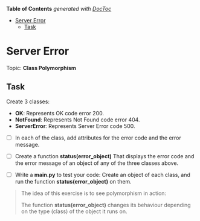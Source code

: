 <!-- START doctoc generated TOC please keep comment here to allow auto update -->
<!-- DON'T EDIT THIS SECTION, INSTEAD RE-RUN doctoc TO UPDATE -->
**Table of Contents**  *generated with [DocToc](https://github.com/thlorenz/doctoc)*

- [Server Error](#server-error)
  - [Task](#task)

<!-- END doctoc generated TOC please keep comment here to allow auto update -->

# Server Error

Topic: **Class Polymorphism**

## Task
Create 3 classes:
* **OK**: Represents OK code error 200.
* **NotFound**: Represents Not Found code error 404.
* **ServerError**: Represents Server Error code 500.

- [ ] In each of the class, add attributes for the error code and the error message.


- [ ] Create a function **status(error_object)** That displays the error code and the error message of an object of any of the three classes above.


-[ ] Write a **main.py** to test your code: Create an object of each class, and run the function **status(error_object)** on them.


> The idea of this exercise is to see polymorphism in action:
> 
> The function **status(error_object)** changes its behaviour depending on the type (class) of the object it runs on.